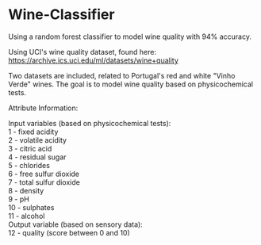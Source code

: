 # Wine-Classifier
Using a random forest classifier to model wine quality with 94% accuracy. 

Using UCI's wine quality dataset, found here: https://archive.ics.uci.edu/ml/datasets/wine+quality

Two datasets are included, related to Portugal's red and white "Vinho Verde" wines. The goal is to model wine quality based on physicochemical tests.

Attribute Information:

Input variables (based on physicochemical tests): <br>
1 - fixed acidity <br>
2 - volatile acidity <br>
3 - citric acid <br>
4 - residual sugar <br>
5 - chlorides <br>
6 - free sulfur dioxide <br>
7 - total sulfur dioxide <br>
8 - density <br>
9 - pH <br>
10 - sulphates <br>
11 - alcohol <br>
Output variable (based on sensory data): <br>
12 - quality (score between 0 and 10)
